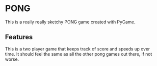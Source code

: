 # PONG
This is a really really sketchy PONG game created with PyGame.
## Features
This is a two player game that keeps track of score and speeds up over time. It should feel the same as all the other pong games out there, if not worse.
